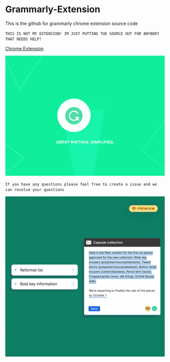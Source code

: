 # Grammarly-Extension
This is the github for grammarly chrome extension source code

``THIS IS NOT MY EXTENSION! IM JUST PUTTING THE SOURCE OUT FOR ANYBODY THAT NEEDS HELP!``

[Chrome Extension](https://chrome.google.com/webstore/detail/grammarly-grammar-checker/kbfnbcaeplbcioakkpcpgfkobkghlhen)

![](Images/grammarly.gif)

``If you have any questions please feel free to create a issue and we can resolve your questions``



![](Images/formatting-animated.gif)
